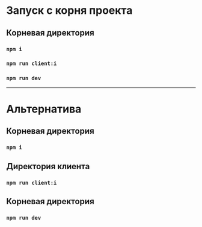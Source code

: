 # Запуск с корня проекта

## Корневая директория

### `npm i`

### `npm run client:i`

### `npm run dev`



----------------------------



# Альтернатива

## Корневая директория

### `npm i`

## Директория клиента

### `npm run client:i`

## Корневая директория

### `npm run dev`
